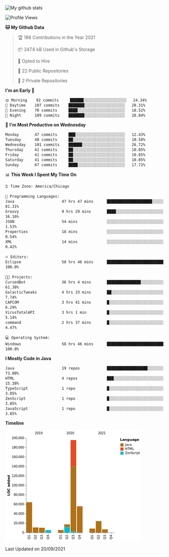 ![My github stats](https://github-readme-stats.vercel.app/api?username=romvoid95&theme=gruvbox&include_all_commits=true&show_icons=true")

<!--START_SECTION:waka-->
![Profile Views](http://img.shields.io/badge/Profile%20Views-0-blue)

**🐱 My Github Data** 

> 🏆 188 Contributions in the Year 2021
 > 
> 📦 247.6 kB Used in Github's Storage 
 > 
> 💼 Opted to Hire
 > 
> 📜 22 Public Repositories 
 > 
> 🔑 2 Private Repositories  
 > 
**I'm an Early 🐤** 

```text
🌞 Morning    92 commits     ██████░░░░░░░░░░░░░░░░░░░   24.34% 
🌆 Daytime    107 commits    ███████░░░░░░░░░░░░░░░░░░   28.31% 
🌃 Evening    70 commits     ████░░░░░░░░░░░░░░░░░░░░░   18.52% 
🌙 Night      109 commits    ███████░░░░░░░░░░░░░░░░░░   28.84%

```
📅 **I'm Most Productive on Wednesday** 

```text
Monday       47 commits     ███░░░░░░░░░░░░░░░░░░░░░░   12.43% 
Tuesday      40 commits     ██░░░░░░░░░░░░░░░░░░░░░░░   10.58% 
Wednesday    101 commits    ██████░░░░░░░░░░░░░░░░░░░   26.72% 
Thursday     41 commits     ██░░░░░░░░░░░░░░░░░░░░░░░   10.85% 
Friday       41 commits     ██░░░░░░░░░░░░░░░░░░░░░░░   10.85% 
Saturday     41 commits     ██░░░░░░░░░░░░░░░░░░░░░░░   10.85% 
Sunday       67 commits     ████░░░░░░░░░░░░░░░░░░░░░   17.72%

```


📊 **This Week I Spent My Time On** 

```text
⌚︎ Time Zone: America/Chicago

💬 Programming Languages: 
Java                     47 hrs 47 mins      ████████████████████░░░░░   81.31% 
Groovy                   9 hrs 29 mins       ████░░░░░░░░░░░░░░░░░░░░░   16.16% 
JSON                     54 mins             ░░░░░░░░░░░░░░░░░░░░░░░░░   1.53% 
Properties               18 mins             ░░░░░░░░░░░░░░░░░░░░░░░░░   0.54% 
XML                      14 mins             ░░░░░░░░░░░░░░░░░░░░░░░░░   0.42%

🔥 Editors: 
Eclipse                  58 hrs 46 mins      █████████████████████████   100.0%

🐱‍💻 Projects: 
CursedBot                36 hrs 4 mins       ███████████████░░░░░░░░░░   61.38% 
GalacticTweaks           4 hrs 33 mins       ██░░░░░░░░░░░░░░░░░░░░░░░   7.74% 
CAPCOM                   3 hrs 41 mins       █░░░░░░░░░░░░░░░░░░░░░░░░   6.29% 
VirusTotalAPI            3 hrs 1 min         █░░░░░░░░░░░░░░░░░░░░░░░░   5.14% 
command                  2 hrs 37 mins       █░░░░░░░░░░░░░░░░░░░░░░░░   4.47%

💻 Operating System: 
Windows                  58 hrs 46 mins      █████████████████████████   100.0%

```

**I Mostly Code in Java** 

```text
Java                     19 repos            ██████████████████░░░░░░░   73.08% 
HTML                     4 repos             ███░░░░░░░░░░░░░░░░░░░░░░   15.38% 
TypeScript               1 repo              █░░░░░░░░░░░░░░░░░░░░░░░░   3.85% 
ZenScript                1 repo              █░░░░░░░░░░░░░░░░░░░░░░░░   3.85% 
JavaScript               1 repo              █░░░░░░░░░░░░░░░░░░░░░░░░   3.85%

```


**Timeline**

![Chart not found](https://raw.githubusercontent.com/ROMVoid95/ROMVoid95/master/charts/bar_graph.png) 


 Last Updated on 20/09/2021
<!--END_SECTION:waka-->
